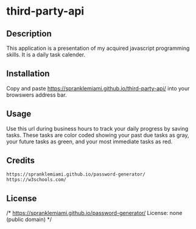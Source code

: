 # third-party-api

## Description 

This application is a presentation of my acquired javascript programming skills. It is a daily task calender.

## Installation

Copy and paste https://spranklemiami.github.io/third-party-api/ into your browswers address bar.


## Usage 

Use this url during business hours to track your daily progress by saving tasks. These
tasks are color coded showing your past due tasks as gray, your future tasks as green, and your most immediate tasks as red. 

## Credits

    https://spranklemiami.github.io/password-generator/
    https://w3schools.com/


## License

/* https://spranklemiami.github.io/password-generator/
   License: none (public domain)
*/